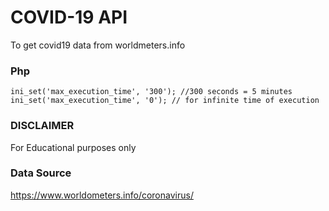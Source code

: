 # COVID-19 API
To get covid19 data from worldmeters.info 


### Php 
~~~
ini_set('max_execution_time', '300'); //300 seconds = 5 minutes
ini_set('max_execution_time', '0'); // for infinite time of execution 
~~~

### DISCLAIMER
For Educational purposes only

### Data Source
https://www.worldometers.info/coronavirus/
